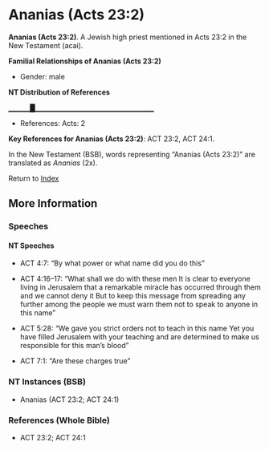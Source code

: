 # Ananias (Acts 23:2)
**Ananias (Acts 23:2)**. 
A Jewish high priest mentioned in Acts 23:2 in the New Testament (acai). 




**Familial Relationships of Ananias (Acts 23:2)**


* Gender: male


**NT Distribution of References**

▁▁▁▁█▁▁▁▁▁▁▁▁▁▁▁▁▁▁▁▁▁▁▁▁▁▁
* References: Acts: 2



**Key References for Ananias (Acts 23:2)**: 
ACT 23:2, ACT 24:1. 




In the New Testament (BSB), words representing “Ananias (Acts 23:2)” are translated as 
*Ananias* (2x). 


Return to [Index](00-Index.md)

## More Information

### Speeches

#### NT Speeches

* ACT 4:7: “By what power or what name did you do this”

* ACT 4:16–17: “What shall we do with these men It is clear to everyone living in Jerusalem that a remarkable miracle has occurred through them and we cannot deny it But to keep this message from spreading any further among the people we must warn them not to speak to anyone in this name”

* ACT 5:28: “We gave you strict orders not to teach in this name Yet you have filled Jerusalem with your teaching and are determined to make us responsible for this man’s blood”

* ACT 7:1: “Are these charges true”

### NT Instances (BSB)

* Ananias (ACT 23:2; ACT 24:1)



### References (Whole Bible)

* ACT 23:2; ACT 24:1



